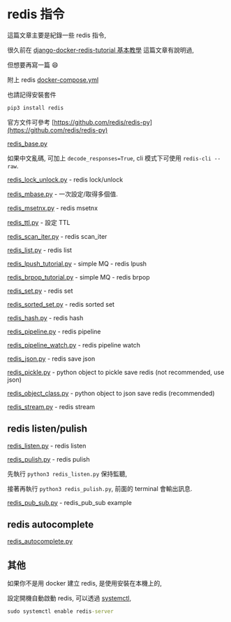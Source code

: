 # redis 指令

這篇文章主要是紀錄一些 redis 指令,

很久前在 [django-docker-redis-tutorial 基本教學](https://github.com/twtrubiks/django-docker-redis-tutorial) 這篇文章有說明過,

但想要再寫一篇 :smile:

附上 redis [docker-compose.yml](https://github.com/twtrubiks/python-notes/blob/master/redis_tutorial/docker-compose.yml)

也請記得安裝套件

```cmd
pip3 install redis
```

官方文件可參考 [https://github.com/redis/redis-py](https://github.com/redis/redis-py)

[redis_base.py](https://github.com/twtrubiks/python-notes/tree/master/redis_tutorial/redis_base.py)

如果中文亂碼, 可加上 `decode_responses=True`, cli 模式下可使用 `redis-cli --raw`.

[redis_lock_unlock.py](https://github.com/twtrubiks/python-notes/tree/master/redis_tutorial/redis_lock_unlock.py) - redis lock/unlock

[redis_mbase.py](https://github.com/twtrubiks/python-notes/tree/master/redis_tutorial/redis_mbase.py) - 一次設定/取得多個值.

[redis_msetnx.py](https://github.com/twtrubiks/python-notes/tree/master/redis_tutorial/redis_msetnx.py) - redis msetnx

[redis_ttl.py](https://github.com/twtrubiks/python-notes/tree/master/redis_tutorial/redis_ttl.py) - 設定 TTL

[redis_scan_iter.py](https://github.com/twtrubiks/python-notes/tree/master/redis_tutorial/redis_scan_iter.py) - redis scan_iter

[redis_list.py](https://github.com/twtrubiks/python-notes/tree/master/redis_tutorial/redis_list.py) - redis list

[redis_lpush_tutorial.py](https://github.com/twtrubiks/python-notes/tree/master/redis_tutorial/redis_lpush_tutorial.py) - simple MQ - redis lpush

[redis_brpop_tutorial.py](https://github.com/twtrubiks/python-notes/tree/master/redis_tutorial/redis_brpop_tutorial.py) - simple MQ - redis brpop

[redis_set.py](https://github.com/twtrubiks/python-notes/tree/master/redis_tutorial/redis_set.py) - redis set

[redis_sorted_set.py](https://github.com/twtrubiks/python-notes/tree/master/redis_tutorial/redis_sorted_set.py) - redis sorted set

[redis_hash.py](https://github.com/twtrubiks/python-notes/tree/master/redis_tutorial/redis_hash.py) - redis hash

[redis_pipeline.py](https://github.com/twtrubiks/python-notes/tree/master/redis_tutorial/redis_pipeline.py) - redis pipeline

[redis_pipeline_watch.py](https://github.com/twtrubiks/python-notes/tree/master/redis_tutorial/redis_pipeline_watch.py) - redis pipeline watch

[redis_json.py](https://github.com/twtrubiks/python-notes/tree/master/redis_tutorial/redis_json.py) - redis save json

[redis_pickle.py](https://github.com/twtrubiks/python-notes/tree/master/redis_tutorial/redis_pickle.py) - python object to pickle save redis (not recommended, use json)

[redis_object_class.py](https://github.com/twtrubiks/python-notes/tree/master/redis_tutorial/redis_object_class.py) - python object to json save redis (recommended)

[redis_stream.py](https://github.com/twtrubiks/python-notes/tree/master/redis_tutorial/redis_stream.py) - redis stream

## redis listen/pulish

[redis_listen.py](https://github.com/twtrubiks/python-notes/tree/master/redis_tutorial/redis_listen.py) - redis listen

[redis_pulish.py](https://github.com/twtrubiks/python-notes/tree/master/redis_tutorial/redis_pulish.py) - redis pulish

先執行 `python3 redis_listen.py` 保持監聽,

接著再執行 `python3 redis_pulish.py`, 前面的 terminal 會輸出訊息.

[redis_pub_sub.py](https://github.com/twtrubiks/python-notes/tree/master/redis_tutorial/redis_pub_sub.py) - redis_pub_sub example

## redis autocomplete

[redis_autocomplete.py](https://github.com/twtrubiks/python-notes/tree/master/redis_tutorial/redis_autocomplete.py)

## 其他

如果你不是用 docker 建立 redis, 是使用安裝在本機上的,

設定開機自動啟動 redis, 可以透過 [systemctl](https://github.com/twtrubiks/linux-note/tree/master/systemctl-tutorial),

```cmd
sudo systemctl enable redis-server
```
